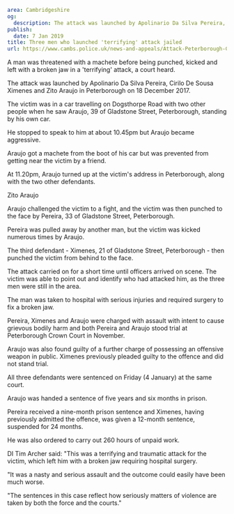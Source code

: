 ```yaml
area: Cambridgeshire
og:
  description: The attack was launched by Apolinario Da Silva Pereira, Cirilo De Sousa Ximenes and Zito Araujo in Peterborough
publish:
  date: 7 Jan 2019
title: Three men who launched 'terrifying' attack jailed
url: https://www.cambs.police.uk/news-and-appeals/Attack-Peterborough-GBH-Apolinario-Da-Silva-Pereira-Cirilo-De-Sousa-Ximenes-Zito-Araujo
```

A man was threatened with a machete before being punched, kicked and left with a broken jaw in a 'terrifying' attack, a court heard.

The attack was launched by Apolinario Da Silva Pereira, Cirilo De Sousa Ximenes and Zito Araujo in Peterborough on 18 December 2017.

The victim was in a car travelling on Dogsthorpe Road with two other people when he saw Araujo, 39 of Gladstone Street, Peterborough, standing by his own car.

He stopped to speak to him at about 10.45pm but Araujo became aggressive.

Araujo got a machete from the boot of his car but was prevented from getting near the victim by a friend.

At 11.20pm, Araujo turned up at the victim's address in Peterborough, along with the two other defendants.

Zito Araujo

Araujo challenged the victim to a fight, and the victim was then punched to the face by Pereira, 33 of Gladstone Street, Peterborough.

Pereira was pulled away by another man, but the victim was kicked numerous times by Araujo.

The third defendant - Ximenes, 21 of Gladstone Street, Peterborough - then punched the victim from behind to the face.

The attack carried on for a short time until officers arrived on scene. The victim was able to point out and identify who had attacked him, as the three men were still in the area.

The man was taken to hospital with serious injuries and required surgery to fix a broken jaw.

Pereira, Ximenes and Araujo were charged with assault with intent to cause grievous bodily harm and both Pereira and Araujo stood trial at Peterborough Crown Court in November.

Araujo was also found guilty of a further charge of possessing an offensive weapon in public. Ximenes previously pleaded guilty to the offence and did not stand trial.

All three defendants were sentenced on Friday (4 January) at the same court.

Araujo was handed a sentence of five years and six months in prison.

Pereira received a nine-month prison sentence and Ximenes, having previously admitted the offence, was given a 12-month sentence, suspended for 24 months.

He was also ordered to carry out 260 hours of unpaid work.

DI Tim Archer said: "This was a terrifying and traumatic attack for the victim, which left him with a broken jaw requiring hospital surgery.

"It was a nasty and serious assault and the outcome could easily have been much worse.

"The sentences in this case reflect how seriously matters of violence are taken by both the force and the courts."
